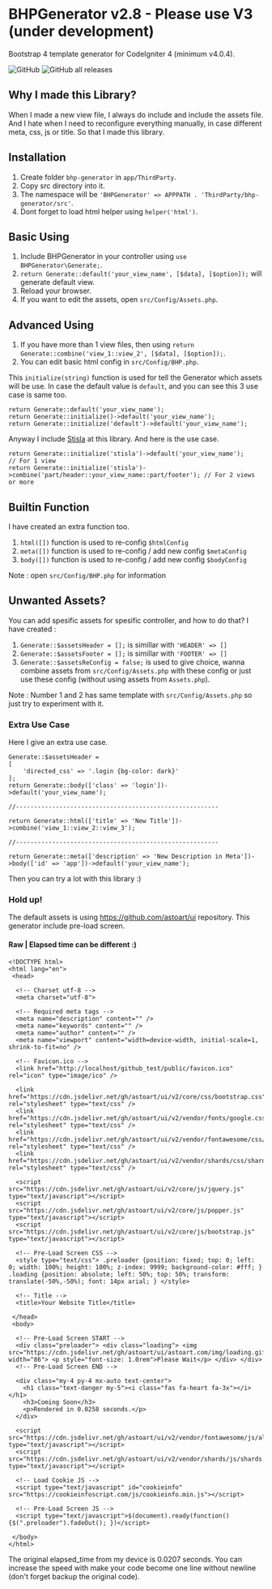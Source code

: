 # BHPGenerator v2.8 - Please use V3 (under development)
Bootstrap 4 template generator for CodeIgniter 4 (minimum v4.0.4).

![GitHub](https://img.shields.io/github/license/mjamilasfihani/BHPGenerator) ![GitHub all releases](https://img.shields.io/github/downloads/mjamilasfihani/BHPGenerator/total)

## Why I made this Library?
When I made a new view file, I always do include and include the assets file. And I hate when I need to reconfigure everything manually, in case different meta, css, js or title. So that I made this library.

## Installation
  1. Create folder `bhp-generator` in `app/ThirdParty`.
  2. Copy src directory into it.
  3. The namespace will be `'BHPGenerator' => APPPATH . 'ThirdParty/bhp-generator/src'`.
  4. Dont forget to load html helper using `helper('html')`.

## Basic Using
  1. Include BHPGenerator in your controller using `use BHPGenerator\Generate;`.
  2. `return Generate::default('your_view_name', [$data], [$option]);` will generate default view.
  3. Reload your browser.
  4. If you want to edit the assets, open `src/Config/Assets.php`.

## Advanced Using
  1. If you have more than 1 view files, then using `return Generate::combine('view_1::view_2', [$data], [$option]);`.
  2. You can edit basic html config in `src/Config/BHP.php`.

This `initialize(string)` function is used for tell the Generator which assets will be use. In case the default value is `default`, and you can see this 3 use case is same too.

    return Generate::default('your_view_name');
    return Generate::initialize()->default('your_view_name');
    return Generate::initialize('default')->default('your_view_name');

Anyway I include <a href="https://getstisla.com" target="_blank">Stisla</a> at this library. And here is the use case.

	return Generate::initialize('stisla')->default('your_view_name');                           // For 1 view
	return Generate::initialize('stisla')->combine('part/header::your_view_name::part/footer'); // For 2 views or more

## Builtin Function
I have created an extra function too.
  1. `html([])` function is used to re-config `$htmlConfig`
  2. `meta([])` function is used to re-config / add new config `$metaConfig`
  3. `body([])` function is used to re-config / add new config `$bodyConfig`

Note : open `src/Config/BHP.php` for information

## Unwanted Assets?
You can add spesific assets for spesific controller, and how to do that?
I have created :
  1. `Generate::$assetsHeader = [];` is simillar with `'HEADER' => []`
  2. `Generate::$assetsFooter = [];` is simillar with `'FOOTER' => []`
  3. `Generate::$assetsReConfig = false;` is used to give choice, wanna combine assets from `src/Config/Assets.php` with these config or just use these config (without using assets from `Assets.php`).

Note : Number 1 and 2 has same template with `src/Config/Assets.php` so just try to experiment with it.

### Extra Use Case
Here I give an extra use case.

	Generate::$assetsHeader =
    [
        'directed_css' => '.login {bg-color: dark}'
    ];
    return Generate::body(['class' => 'login'])->default('your_view_name');

    //--------------------------------------------------------

    return Generate::html(['title' => 'New Title'])->combine('view_1::view_2::view_3');

    //--------------------------------------------------------

    return Generate::meta(['description' => 'New Description in Meta'])->body(['id' => 'app'])->default('your_view_name');

Then you can try a lot with this library :)

### Hold up!
The default assets is using https://github.com/astoart/ui repository. This generator include pre-load screen.

#### Raw | Elapsed time can be different :)
    <!DOCTYPE html>
    <html lang="en">
     <head>

      <!-- Charset utf-8 -->
      <meta charset="utf-8">

      <!-- Required meta tags -->
      <meta name="description" content="" />
      <meta name="keywords" content="" />
      <meta name="author" content="" />
      <meta name="viewport" content="width=device-width, initial-scale=1, shrink-to-fit=no" />

      <!-- Favicon.ico -->
      <link href="http://localhost/github_test/public/favicon.ico" rel="icon" type="image/ico" />

      <link href="https://cdn.jsdelivr.net/gh/astoart/ui/v2/core/css/bootstrap.css" rel="stylesheet" type="text/css" />
      <link href="https://cdn.jsdelivr.net/gh/astoart/ui/v2/vendor/fonts/google.css" rel="stylesheet" type="text/css" />
      <link href="https://cdn.jsdelivr.net/gh/astoart/ui/v2/vendor/fontawesome/css/all.css" rel="stylesheet" type="text/css" />
      <link href="https://cdn.jsdelivr.net/gh/astoart/ui/v2/vendor/shards/css/shards.css" rel="stylesheet" type="text/css" />

      <script src="https://cdn.jsdelivr.net/gh/astoart/ui/v2/core/js/jquery.js" type="text/javascript"></script>
      <script src="https://cdn.jsdelivr.net/gh/astoart/ui/v2/core/js/popper.js" type="text/javascript"></script>
      <script src="https://cdn.jsdelivr.net/gh/astoart/ui/v2/core/js/bootstrap.js" type="text/javascript"></script>

      <!-- Pre-Load Screen CSS -->
      <style type="text/css"> .preloader {position: fixed; top: 0; left: 0; width: 100%; height: 100%; z-index: 9999; background-color: #fff; } .loading {position: absolute; left: 50%; top: 50%; transform: translate(-50%,-50%); font: 14px arial; } </style>

      <!-- Title -->
      <title>Your Website Title</title>

     </head>
     <body>

      <!-- Pre-Load Screen START -->
      <div class="preloader"> <div class="loading"> <img src="https://cdn.jsdelivr.net/gh/astoart/ui/astoart.com/img/loading.gif" width="86"> <p style="font-size: 1.0rem">Please Wait</p> </div> </div>
      <!-- Pre-Load Screen END -->

      <div class="my-4 py-4 mx-auto text-center">
        <h1 class="text-danger my-5"><i class="fas fa-heart fa-3x"></i></h1>
        <h3>Coming Soon</h3>
        <p>Rendered in 0.0258 seconds.</p>
      </div>

      <script src="https://cdn.jsdelivr.net/gh/astoart/ui/v2/vendor/fontawesome/js/all.js" type="text/javascript"></script>
      <script src="https://cdn.jsdelivr.net/gh/astoart/ui/v2/vendor/shards/js/shards.js" type="text/javascript"></script>

      <!-- Load Cookie JS -->
      <script type="text/javascript" id="cookieinfo" src="https://cookieinfoscript.com/js/cookieinfo.min.js"></script>

      <!-- Pre-Load Screen JS -->
      <script type="text/javascript">$(document).ready(function(){$(".preloader").fadeOut(); })</script>

     </body>
    </html>

The original elapsed_time from my device is 0.0207 seconds. You can increase the speed with make your code become one line without newline (don't forget backup the original code).
